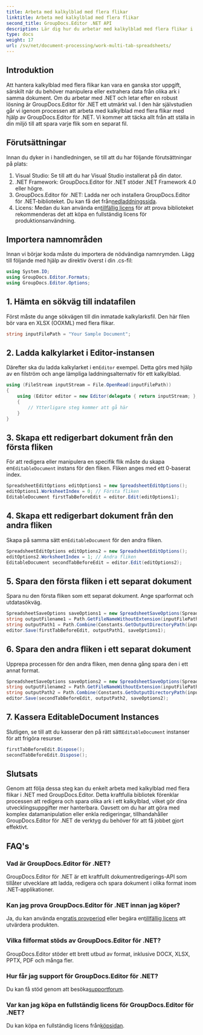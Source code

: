 ```yaml
---
title: Arbeta med kalkylblad med flera flikar
linktitle: Arbeta med kalkylblad med flera flikar
second_title: GroupDocs.Editor .NET API
description: Lär dig hur du arbetar med kalkylblad med flera flikar i .NET med GroupDocs.Editor. Steg-för-steg-guide, kodexempel och bästa praxis ingår.
type: docs
weight: 17
url: /sv/net/document-processing/work-multi-tab-spreadsheets/
---
```

## Introduktion
Att hantera kalkylblad med flera flikar kan vara en ganska stor uppgift, särskilt när du behöver manipulera eller extrahera data från olika ark i samma dokument. Om du arbetar med .NET och letar efter en robust lösning är GroupDocs.Editor för .NET ett utmärkt val. I den här självstudien går vi igenom processen att arbeta med kalkylblad med flera flikar med hjälp av GroupDocs.Editor för .NET. Vi kommer att täcka allt från att ställa in din miljö till att spara varje flik som en separat fil.
## Förutsättningar
Innan du dyker in i handledningen, se till att du har följande förutsättningar på plats:
1. Visual Studio: Se till att du har Visual Studio installerat på din dator.
2. .NET Framework: GroupDocs.Editor för .NET stöder .NET Framework 4.0 eller högre.
3. GroupDocs.Editor för .NET: Ladda ner och installera GroupDocs.Editor för .NET-biblioteket. Du kan få det från[nedladdningssida](https://releases.groupdocs.com/editor/net/).
4.  Licens: Medan du kan använda en[tillfällig licens](https://purchase.groupdocs.com/temporary-license/) för att prova biblioteket rekommenderas det att köpa en fullständig licens för produktionsanvändning.
## Importera namnområden
Innan vi börjar koda måste du importera de nödvändiga namnrymden. Lägg till följande med hjälp av direktiv överst i din .cs-fil:
```csharp
using System.IO;
using GroupDocs.Editor.Formats;
using GroupDocs.Editor.Options;
```
## 1. Hämta en sökväg till indatafilen
Först måste du ange sökvägen till din inmatade kalkylarksfil. Den här filen bör vara en XLSX (OOXML) med flera flikar.
```csharp
string inputFilePath = "Your Sample Document";
```
## 2. Ladda kalkylarket i Editor-instansen
 Därefter ska du ladda kalkylarket i en`Editor` exempel. Detta görs med hjälp av en filström och ange lämpliga laddningsalternativ för ett kalkylblad.
```csharp
using (FileStream inputStream = File.OpenRead(inputFilePath))
{
    using (Editor editor = new Editor(delegate { return inputStream; }, delegate { return new SpreadsheetLoadOptions(); }))
    {
        // Ytterligare steg kommer att gå här
    }
}
```
## 3. Skapa ett redigerbart dokument från den första fliken
 För att redigera eller manipulera en specifik flik måste du skapa en`EditableDocument` instans för den fliken. Fliken anges med ett 0-baserat index.
```csharp
SpreadsheetEditOptions editOptions1 = new SpreadsheetEditOptions();
editOptions1.WorksheetIndex = 0; // Första fliken
EditableDocument firstTabBeforeEdit = editor.Edit(editOptions1);
```
## 4. Skapa ett redigerbart dokument från den andra fliken
 Skapa på samma sätt en`EditableDocument` för den andra fliken.
```csharp
SpreadsheetEditOptions editOptions2 = new SpreadsheetEditOptions();
editOptions2.WorksheetIndex = 1; // Andra fliken
EditableDocument secondTabBeforeEdit = editor.Edit(editOptions2);
```
## 5. Spara den första fliken i ett separat dokument
Spara nu den första fliken som ett separat dokument. Ange sparformat och utdatasökväg.
```csharp
SpreadsheetSaveOptions saveOptions1 = new SpreadsheetSaveOptions(SpreadsheetFormats.Xlsm);
string outputFilename1 = Path.GetFileNameWithoutExtension(inputFilePath) + "_tab1.xlsm";
string outputPath1 = Path.Combine(Constants.GetOutputDirectoryPath(inputFilePath), outputFilename1);
editor.Save(firstTabBeforeEdit, outputPath1, saveOptions1);
```
## 6. Spara den andra fliken i ett separat dokument
Upprepa processen för den andra fliken, men denna gång spara den i ett annat format.
```csharp
SpreadsheetSaveOptions saveOptions2 = new SpreadsheetSaveOptions(SpreadsheetFormats.Xlsb);
string outputFilename2 = Path.GetFileNameWithoutExtension(inputFilePath) + "_tab2.xlsb";
string outputPath2 = Path.Combine(Constants.GetOutputDirectoryPath(inputFilePath), outputFilename2);
editor.Save(secondTabBeforeEdit, outputPath2, saveOptions2);
```
## 7. Kassera EditableDocument Instances
 Slutligen, se till att du kasserar den på rätt sätt`EditableDocument` instanser för att frigöra resurser.
```csharp
firstTabBeforeEdit.Dispose();
secondTabBeforeEdit.Dispose();
```

## Slutsats
Genom att följa dessa steg kan du enkelt arbeta med kalkylblad med flera flikar i .NET med GroupDocs.Editor. Detta kraftfulla bibliotek förenklar processen att redigera och spara olika ark i ett kalkylblad, vilket gör dina utvecklingsuppgifter mer hanterbara. Oavsett om du har att göra med komplex datamanipulation eller enkla redigeringar, tillhandahåller GroupDocs.Editor för .NET de verktyg du behöver för att få jobbet gjort effektivt.
## FAQ's
### Vad är GroupDocs.Editor för .NET?
GroupDocs.Editor för .NET är ett kraftfullt dokumentredigerings-API som tillåter utvecklare att ladda, redigera och spara dokument i olika format inom .NET-applikationer.
### Kan jag prova GroupDocs.Editor för .NET innan jag köper?
 Ja, du kan använda en[gratis provperiod](https://releases.groupdocs.com/) eller begära en[tillfällig licens](https://purchase.groupdocs.com/temporary-license/) att utvärdera produkten.
### Vilka filformat stöds av GroupDocs.Editor för .NET?
GroupDocs.Editor stöder ett brett utbud av format, inklusive DOCX, XLSX, PPTX, PDF och många fler.
### Hur får jag support för GroupDocs.Editor för .NET?
 Du kan få stöd genom att besöka[supportforum](https://forum.groupdocs.com/c/editor/20).
### Var kan jag köpa en fullständig licens för GroupDocs.Editor för .NET?
 Du kan köpa en fullständig licens från[köpsidan](https://purchase.groupdocs.com/buy).